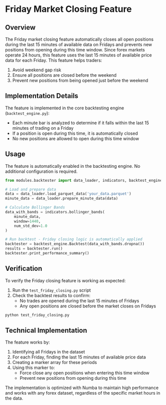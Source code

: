 # Friday Market Closing Feature

## Overview

The Friday market closing feature automatically closes all open positions during the last 15 minutes of available data on Fridays and prevents new positions from opening during this time window. Since forex markets operate 24 hours, this feature uses the last 15 minutes of available price data for each Friday. This feature helps traders:

1. Avoid weekend gap risk
2. Ensure all positions are closed before the weekend
3. Prevent new positions from being opened just before the weekend

## Implementation Details

The feature is implemented in the core backtesting engine (`backtest_engine.py`):

- Each minute bar is analyzed to determine if it falls within the last 15 minutes of trading on a Friday
- If a position is open during this time, it is automatically closed
- No new positions are allowed to open during this time window

## Usage

The feature is automatically enabled in the backtesting engine. No additional configuration is required.

```python
from modules.backtester import data_loader, indicators, backtest_engine

# Load and prepare data
data = data_loader.load_parquet_data('your_data.parquet')
minute_data = data_loader.prepare_minute_data(data)

# Calculate Bollinger Bands
data_with_bands = indicators.bollinger_bands(
    minute_data, 
    window=1440,
    num_std_dev=1.0
)

# Run backtest - Friday closing logic is automatically applied
backtester = backtest_engine.Backtest(data_with_bands.dropna())
results = backtester.run()
backtester.print_performance_summary()
```

## Verification

To verify the Friday closing feature is working as expected:

1. Run the `test_friday_closing.py` script
2. Check the backtest results to confirm:
   - No trades are opened during the last 15 minutes of Fridays
   - Any open positions are closed before the market closes on Fridays

```bash
python test_friday_closing.py
```

## Technical Implementation

The feature works by:

1. Identifying all Fridays in the dataset
2. For each Friday, finding the last 15 minutes of available price data
3. Creating a marker array for these periods
4. Using this marker to:
   - Force close any open positions when entering this time window
   - Prevent new positions from opening during this time

The implementation is optimized with Numba to maintain high performance and works with any forex dataset, regardless of the specific market hours in the data.
